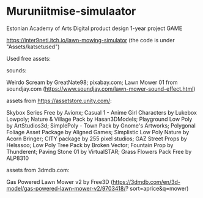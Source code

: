 # Muruniitmise-simulaator
Estonian Academy of Arts Digital product design 1-year project GAME

https://inter9neti.itch.io/lawn-mowing-simulator
(the code is under "Assets/katsetused")

Used free assets:

sounds: 

Weirdo Scream by GreatNate98; pixabay.com; Lawn Mower 01 from soundjay.com (https://www.soundjay.com/lawn-mower-sound-effect.html) 

assets from https://assetstore.unity.com/: 

Skybox Series Free by Avionx; Casual 1 - Anime Girl Characters by Lukebox Lowpoly; Nature & Village Pack by Hasan3DModels; Playground Low Poly by ArtStudios3d; SimplePoly - Town Pack by Gnome's Artworks; Polygonal Foliage Asset Package by Aligned Games; Simplistic Low Poly Nature by Acorn Bringer; CITY package by 255 pixel studios; GAZ Street Props by Helsssoo; Low Poly Tree Pack by Broken Vector; Fountain Prop by Thunderent; Paving Stone 01 by VirtualSTAR; Grass Flowers Pack Free by ALP8310 

assets from 3dmdb.com: 

Gas Powered Lawn Mower v2 by Free3D (https://3dmdb.com/en/3d-model/gas-powered-lawn-mower-v2/9703418/? sort=aprice&q=mower)
